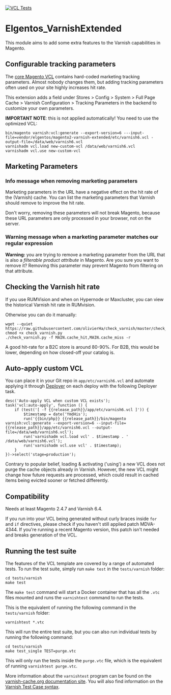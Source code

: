 [![VCL Tests](https://github.com/elgentos/magento2-varnish-extended/actions/workflows/vcl_tests.yml/badge.svg)](https://github.com/elgentos/magento2-varnish-extended/actions/workflows/vcl_tests.yml)

# Elgentos_VarnishExtended

This module aims to add some extra features to the Varnish capabilities in Magento.

## Configurable tracking parameters

The [core Magento VCL](https://github.com/magento/magento2/blob/2.4-develop/app/code/Magento/PageCache/etc/varnish6.vcl) contains hard-coded marketing tracking parameters. Almost nobody changes them, but adding tracking parameters often used on your site highly increases hit rate.

This extension adds a field under Stores > Config > System > Full Page Cache > Varnish Configuration > Tracking Parameters in the backend to customize your own parameters.

**IMPORTANT NOTE**: this is not applied automatically! You need to use the optimized VCL:

```
bin/magento varnish:vcl:generate --export-version=6 ---input-file=vendor/elgentos/magento2-varnish-extended/etc/varnish6.vcl -output-file=/data/web/varnish6.vcl
varnishadm vcl.load new-custom-vcl /data/web/varnish6.vcl
varnishadm vcl.use new-custom-vcl
```

## Marketing Parameters
### Info message when removing marketing parameters
Marketing parameters in the URL have a negative effect on the hit rate of the (Varnish) cache. You can list the marketing parameters that Varnish should remove to improve the hit rate.

Don't worry, removing these parameters will not break Magento, because these URL parameters are only processed in your browser, not on the server.

### Warning message when a marketing parameter matches our regular expression

**Warning:** you are trying to remove a marketing parameter from the URL that is also a *filterable product attribute* in Magento. Are you sure you want to remove it? Removing this parameter may prevent Magento from filtering on that attribute.

## Checking the Varnish hit rate

If you use RUMVision and when on Hypernode or Maxcluster, you can view the historical Varnish hit rate in RUMvision.

Otherwise you can do it manually:

```
wget --quiet https://raw.githubusercontent.com/olivierHa/check_varnish/master/check_varnish.py
chmod +x check_varnish.py
./check_varnish.py -f MAIN.cache_hit,MAIN.cache_miss -r
```

A good hit-rate for a B2C store is around 80-90%. For B2B, this would be lower, depending on how closed-off your catalog is.

## Auto-apply custom VCL

You can place it in your Git repo in `app/etc/varnish6.vcl` and automate applying it through [Deployer](https://deployer.org/) on each deploy with the following Deployer task.

```
desc('Auto-apply VCL when custom VCL exists');
task('vcl:auto-apply', function () {
    if (test('[ -f {{release_path}}/app/etc/varnish6.vcl ]')) {
        $timestamp = date('YmdHis');
        run('{{bin/php}} {{release_path}}/bin/magento varnish:vcl:generate --export-version=6 --input-file={{release_path}}/app/etc/varnish6.vcl --output-file=/data/web/varnish6.vcl');
        run('varnishadm vcl.load vcl' . $timestamp . ' /data/web/varnish6.vcl');
        run('varnishadm vcl.use vcl' . $timestamp);
    }
})->select('stage=production');
```

Contrary to popular belief, loading & activating ('using') a new VCL does not purge the cache objects already in Varnish. However, the new VCL might change how future requests are processed, which could result in cached items being evicted sooner or fetched differently.

## Compatibility

Needs at least Magento 2.4.7 and Varnish 6.4.

If you run into your VCL being generated without curly braces inside `for` and `if` directives, please check if you haven't still applied patch MDVA-4344. If you're running a recent Magento version, this patch isn't needed and breaks generation of the VCL.

## Running the test suite

The features of the VCL template are covered by a range of automated tests. To run the test suite, simply run `make test` in the `tests/varnish` folder:

```shell
cd tests/varnish
make test
```

The `make test` command will start a Docker container that has all the `.vtc` files mounted and runs the `varnishtest` command to run the tests.

This is the equivalent of running the following command in the `tests/varnish` folder:

```shell
varnishtest *.vtc
```

This will run the entire test suite, but you can also run individual tests by running the following command:

```shell
cd tests/varnish
make test_single TEST=purge.vtc
```

This will only run the tests inside the `purge.vtc` file, which is the equivalent of running `varnishtest purge.vtc`.

More information about the `varnishtest` program can be found  on the [varnish-cache.org documentation site](https://varnish-cache.org/docs/trunk/reference/varnishtest.html). You will also find information on the [Varnish Test Case syntax](https://varnish-cache.org/docs/trunk/reference/vtc.html).
